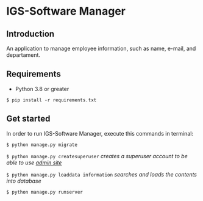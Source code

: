 # IGS-Software Manager
## Introduction
An application to manage employee information, such as name, e-mail, and departament.

## Requirements
* Python 3.8 or greater

```$ pip install -r requirements.txt```

## Get started 
In order to run IGS-Software Manager, execute this commands in terminal:

```$ python manage.py migrate```

```$ python manage.py createsuperuser``` *creates a superuser account to be able to use [admin site](http://127.0.0.1/admin)*

```$ python manage.py loaddata information``` *searches and loads the contents into database*

```$ python manage.py runserver```